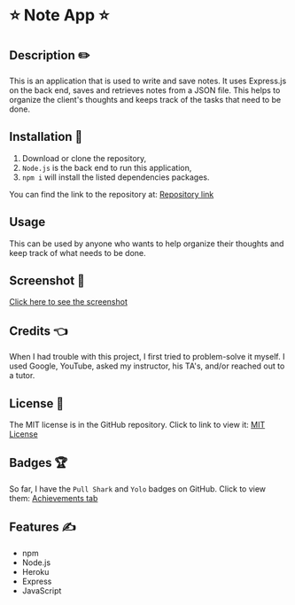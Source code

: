 # ⭐ Note App ⭐

## Description ✏️

This is an application that is used to write and save notes.  It uses Express.js on the back end, saves and retrieves notes from a JSON file.  This helps to organize the client's thoughts and keeps track of the tasks that need to be done.

## Installation 🔑

1.  Download or clone the repository,
2.  ```Node.js``` is the back end to run this application,
3.  ```npm i``` will install the listed dependencies packages.

You can find the link to the repository at:
[Repository link](https://github.com/123sites/Note-App.git)

## Usage

This can be used by anyone who wants to help organize their thoughts and
keep track of what needs to be done.

## Screenshot 🎯

[Click here to see the screenshot](.png)

## Credits 👈

When I had trouble with this project, I first tried to problem-solve it myself. I used Google, YouTube, asked my instructor, his TA's, and/or reached out to a tutor.

## License 📝

The MIT license is in the GitHub repository.  Click to link to view it:
[MIT License](https://github.com/123sites/Note-App/blob/main/LICENSE)

## Badges 🏆

So far, I have the `Pull Shark` and `Yolo` badges on GitHub.  Click to view them:
[Achievements tab](https://github.com/123sites?tab=achievements)

## Features ✍

- npm
- Node.js
- Heroku
- Express
- JavaScript
